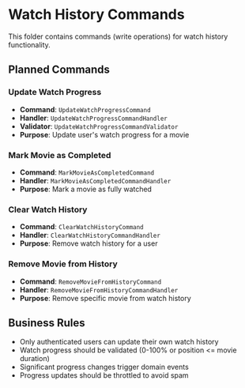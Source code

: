 # Watch History Commands

This folder contains commands (write operations) for watch history functionality.

## Planned Commands

### Update Watch Progress
- **Command**: `UpdateWatchProgressCommand`
- **Handler**: `UpdateWatchProgressCommandHandler`
- **Validator**: `UpdateWatchProgressCommandValidator`
- **Purpose**: Update user's watch progress for a movie

### Mark Movie as Completed
- **Command**: `MarkMovieAsCompletedCommand`
- **Handler**: `MarkMovieAsCompletedCommandHandler`
- **Purpose**: Mark a movie as fully watched

### Clear Watch History
- **Command**: `ClearWatchHistoryCommand`
- **Handler**: `ClearWatchHistoryCommandHandler`
- **Purpose**: Remove watch history for a user

### Remove Movie from History
- **Command**: `RemoveMovieFromHistoryCommand`
- **Handler**: `RemoveMovieFromHistoryCommandHandler`
- **Purpose**: Remove specific movie from watch history

## Business Rules

- Only authenticated users can update their own watch history
- Watch progress should be validated (0-100% or position <= movie duration)
- Significant progress changes trigger domain events
- Progress updates should be throttled to avoid spam
